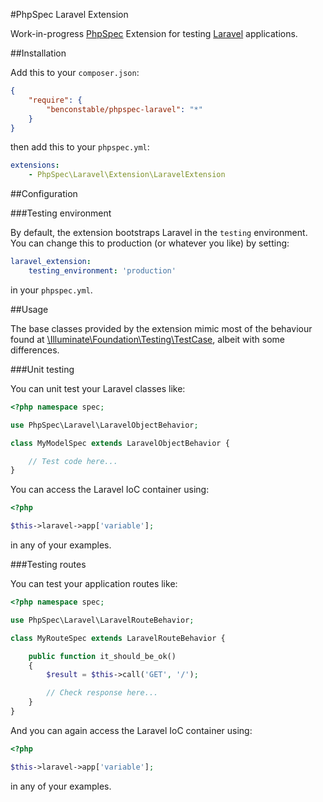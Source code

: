 #PhpSpec Laravel Extension

Work-in-progress [PhpSpec](http://www.phpspec.net/) Extension for testing
[Laravel](http://laravel.com/) applications.

##Installation

Add this to your `composer.json`:

```json
{
    "require": {
        "benconstable/phpspec-laravel": "*"
    }
}
```

then add this to your `phpspec.yml`:

```yaml
extensions:
    - PhpSpec\Laravel\Extension\LaravelExtension
```

##Configuration

###Testing environment

By default, the extension bootstraps Laravel in the `testing` environment. You
can change this to production (or whatever you like) by setting:

```yaml
laravel_extension:
    testing_environment: 'production'
```

in your `phpspec.yml`.

##Usage

The base classes provided by the extension mimic most of the behaviour found at
[\Illuminate\Foundation\Testing\TestCase](https://github.com/laravel/framework/blob/master/src/Illuminate/Foundation/Testing/TestCase.php), albeit with some differences.

###Unit testing

You can unit test your Laravel classes like:

```php
<?php namespace spec;

use PhpSpec\Laravel\LaravelObjectBehavior;

class MyModelSpec extends LaravelObjectBehavior {

    // Test code here...
}
```

You can access the Laravel IoC container using:

```php
<?php

$this->laravel->app['variable'];
```

in any of your examples.

###Testing routes

You can test your application routes like:

```php
<?php namespace spec;

use PhpSpec\Laravel\LaravelRouteBehavior;

class MyRouteSpec extends LaravelRouteBehavior {

    public function it_should_be_ok()
    {
        $result = $this->call('GET', '/');

        // Check response here...
    }
}
```

And you can again access the Laravel IoC container using:

```php
<?php

$this->laravel->app['variable'];
```

in any of your examples.
